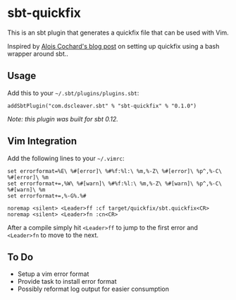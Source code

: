 # sbt-quickfix #

This is an sbt plugin that generates a quickfix file that can be used with Vim.

Inspired by [Alois Cochard's blog post] on setting up quickfix using a bash wrapper around sbt..

## Usage ##

Add this to your `~/.sbt/plugins/plugins.sbt`:

    addSbtPlugin("com.dscleaver.sbt" % "sbt-quickfix" % "0.1.0")

*Note: this plugin was built for sbt 0.12.*

## Vim Integration ##

Add the following lines to your `~/.vimrc`:

    set errorformat=%E\ %#[error]\ %#%f:%l:\ %m,%-Z\ %#[error]\ %p^,%-C\ %#[error]\ %m
    set errorformat+=,%W\ %#[warn]\ %#%f:%l:\ %m,%-Z\ %#[warn]\ %p^,%-C\ %#[warn]\ %m
    set errorformat+=,%-G%.%#
    
    noremap <silent> <Leader>ff :cf target/quickfix/sbt.quickfix<CR>
    noremap <silent> <Leader>fn :cn<CR>

After a compile simply hit `<Leader>ff` to jump to the first error and `<Leader>fn` to move to the next.

## To Do ## 

* Setup a vim error format
* Provide task to install error format
* Possibly reformat log output for easier consumption

[Alois Cochard's blog post]: http://aloiscochard.blogspot.co.uk/2013/02/quick-bug-fixing-in-scala-with-sbt-and.html
